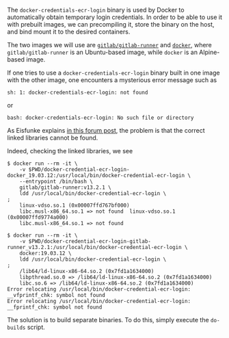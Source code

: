 The `docker-credentials-ecr-login` binary is used by Docker to
automatically obtain temporary login credentials. In order to be
able to use it with prebuilt images, we can precompiling it,
store the binary on the host, and bind mount it to the desired
containers.

The two images we will use are
[`gitlab/gitlab-runner`](https://hub.docker.com/r/gitlab/gitlab-runner/)
and [`docker`](https://hub.docker.com/_/docker), where
`gitlab/gitlab-runner` is an Ubuntu-based image, while `docker` is an
Alpine-based image.

If one tries to use a `docker-credentials-ecr-login` binary built in one
image with the other image, one encounters a mysterious error message
such as

```
sh: 1: docker-credentials-ecr-login: not found
```

or

```
bash: docker-credentials-ecr-login: No such file or directory
```

As Eisfunke explains [in this forum post](https://forum.gitlab.com/t/bin-sh-eval-line-97-mybinary-not-found/27125/3
), the problem is that the correct linked libraries cannot be found.

Indeed, checking the linked libraries, we see

```
$ docker run --rm -it \
    -v $PWD/docker-credential-ecr-login-docker_19.03.12:/usr/local/bin/docker-credential-ecr-login \
    --entrypoint /bin/bash \
    gitlab/gitlab-runner:v13.2.1 \
    ldd /usr/local/bin/docker-credential-ecr-login \
;
	linux-vdso.so.1 (0x00007ffd767bf000)
	libc.musl-x86_64.so.1 => not found	linux-vdso.so.1 (0x00007ffd9774a000)
	libc.musl-x86_64.so.1 => not found
```

```
$ docker run --rm -it \
    -v $PWD/docker-credential-ecr-login-gitlab-runner_v13.2.1:/usr/local/bin/docker-credential-ecr-login \
    docker:19.03.12 \
    ldd /usr/local/bin/docker-credential-ecr-login \
;
	/lib64/ld-linux-x86-64.so.2 (0x7fd1a1634000)
	libpthread.so.0 => /lib64/ld-linux-x86-64.so.2 (0x7fd1a1634000)
	libc.so.6 => /lib64/ld-linux-x86-64.so.2 (0x7fd1a1634000)
Error relocating /usr/local/bin/docker-credential-ecr-login: __vfprintf_chk: symbol not found
Error relocating /usr/local/bin/docker-credential-ecr-login: __fprintf_chk: symbol not found
```

The solution is to build separate binaries. To do this, simply execute the `do-builds` script.
